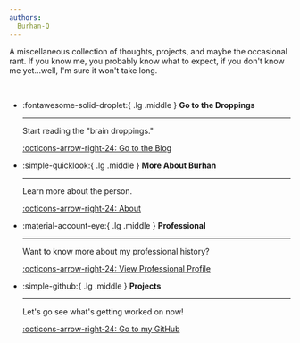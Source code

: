 ```yaml
---
authors:
  Burhan-Q
---
```


A miscellaneous collection of thoughts, projects, and maybe the occasional rant. If you know me, you probably know what to expect, if you don't know me yet...well, I'm sure it won't take long.

<br>

<div class="grid cards" markdown>

-   :fontawesome-solid-droplet:{ .lg .middle } __Go to the Droppings__

    ---

    Start reading the "brain droppings."

    [:octicons-arrow-right-24: Go to the Blog](./blog/index.md)

-   :simple-quicklook:{ .lg .middle } __More About Burhan__

    ---

    Learn more about the person.

    [:octicons-arrow-right-24: About](./about/index.md)

-   :material-account-eye:{ .lg .middle } __Professional__

    ---

    Want to know more about my professional history?

    [:octicons-arrow-right-24: View Professional Profile](./about/profile/journey.md)

-   :simple-github:{ .lg .middle } __Projects__

    ---

    Let's go see what's getting worked on now!

    [:octicons-arrow-right-24: Go to my GitHub](https://github.com/Burhan-Q)

</div>